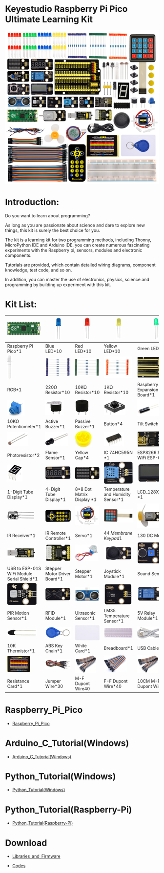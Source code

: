 # Keyestudio Raspberry Pi Pico Ultimate Learning Kit 

![Img](./media/img-20231115163720.jpg)


#  Introduction:

Do you want to learn about programming?

As long as you are passionate about science and dare to explore new things, this kit is surely the best choice for you.

The kit is a learning kit for two programming methods, including Thonny, MicroPython IDE and Arduino IDE. you can create numerous fascinating experiments with the Raspberry pi, sensors, modules and electronic components.

Tutorials are provided, which contain detailed wiring diagrams, component knowledge, test code, and so on.

In addition, you can master the use of electronics, physics, science and programming by building up experiment with this kit.

#  Kit List:

| ![img](media/wps45.png)                    | ![img](media/wps46.jpg)      | ![img](media/wps47.jpg)   | ![img](media/wps48.jpg)           | ![img](media/wps49.jpg)             |
| ------------------------------------------ | ---------------------------- | ------------------------- | --------------------------------- | ----------------------------------- |
| Raspberry Pi Pico*1                        | Blue LED*10                  | Red LED*10                | Yellow LED*10                     | Green LED*10                        |
| ![img](media/wps50.jpg)                    | ![img](media/wps51.jpg)      | ![img](media/wps52.jpg)   | ![img](media/wps53.jpg)           | ![img](media/wps54.jpg)             |
| RGB*1                                      | 220Ω Resistor*10             | 10KΩ Resistor*10          | 1KΩ Resistor*10                   | Raspberry Pi Pico Expansion Board*1 |
| ![img](media/wps55.jpg)                    | ![img](media/wps56.jpg)      | ![img](media/wps57.jpg)   | ![img](media/wps58.jpg)           | ![img](media/wps59.jpg)             |
| 10KΩ Potentiometer*1                       | Active Buzzer*1              | Passive Buzzer*1          | Button*4                          | Tilt Switch*1                       |
| ![img](media/wps60.jpg)                    | ![img](media/wps61.jpg)      | ![img](media/wps62.jpg)   | ![img](media/wps63.jpg)           | ![img](media/wps64.jpg)             |
| Photoresistor*2                            | Flame Sensor*1               | Yellow Cap*4              | IC 74HC595N *1                    | ESP8266 Serial WiFi ESP-01*1        |
| ![img](media/wps65.jpg)                    | ![img](media/wps66.jpg)      | ![img](media/wps68.jpg)   | ![img](media/wps69.jpg)           | ![img](media/wps71.png)             |
| 1-Digit Tube Display*1                     | 4-Digit Tube Display*1       | 8*8 Dot Matrix Display *1 | Temperature and Humidity Sensor*1 | LCD_128X32_DOT *1                   |
| ![img](media/wps72.jpg)                    | ![img](media/wps73.jpg)      | ![img](media/wps74.jpg)   | ![img](media/wps75.jpg)           | ![img](media/wps76.jpg)             |
| IR Receiver*1                              | IR Remote Controller*1       | Servo*1                   | 4*4 Membrane Keypad*1             | 130 DC Motor*1                      |
| ![img](media/wps77.png)                    | ![img](media/wps78.jpg)      | ![img](media/wps79.png)   | ![img](media/wps81.png)           | ![img](media/wps82.jpg)             |
| USB to ESP-01S WiFi Module Serial Shield*1 | Stepper Motor Driver Board*1 | Stepper Motor*1           | Joystick Module*1                 | Sound Sensor*1                      |
| ![img](media/wps83.jpg)                    | ![img](media/wps84.jpg)      | ![img](media/wps87.png)   | ![img](media/wps88.jpg)           | ![img](media/wps89.jpg)             |
| PIR Motion Sensor*1                        | RFID Module*1                | Ultrasonic Sensor*1       | LM35 Temperature Sensor*1         | 5V Relay Module*1                   |
| ![img](media/wps90.jpg)                    | ![img](media/wps91.jpg)      | ![img](media/wps92.jpg)   | ![img](media/wps93.jpg)           | ![img](media/wps94.jpg)             |
| 10K Thermistor*1                           | ABS Key Chain*1              | White Card*1              | Breadboard*1                      | USB Cable*1                         |
| ![img](media/wps95.jpg)                    | ![img](media/wps96.jpg)      | ![img](media/wps97.jpg)   | ![img](media/wps98.jpg)           | ![img](media/wps99.jpg)             |
| Resistance Card*1                          | Jumper Wire*30               | M-F Dupont Wire40         | F-F Dupont Wire*40                | 10CM M-F Dupont Wires*10            |


# Raspberry_Pi_Pico
* [Raspberry_Pi_Pico](1.Raspberry_Pi_Pico.md)

# Arduino_C_Tutorial(Windows)
* [Arduino_C_Tutorial(Windows)](2.Arduino_C_Tutorial(Windows)/Arduino_C_Tutorial(Windows).md)
  

# Python_Tutorial(Windows)
* [Python_Tutorial(Windows)](3.Python_Tutorial(Windows)/Python_Tutorial(Windows).md)

# Python_Tutorial(Raspberry-Pi)
* [Python_Tutorial(Raspberry-Pi)](4.Python_Tutorial(Raspberry-Pi)/Python_Tutorial(Raspberry-Pi).md)

# Download
* [Libraries_and_Firmware](5.Libraries_and_Firmware.zip)

* [Codes](6.Codes.zip)










